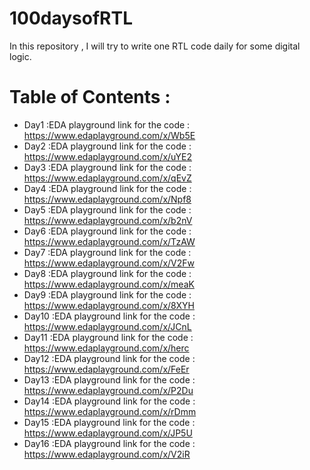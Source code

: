 # 100daysofRTL
In this repository , I will try to write one RTL code daily for some digital logic.

# Table of Contents :
- Day1 :EDA playground link for the code : https://www.edaplayground.com/x/Wb5E
- Day2 :EDA playground link for the code : https://www.edaplayground.com/x/uYE2
- Day3 :EDA playground link for the code : https://www.edaplayground.com/x/qEvZ
- Day4 :EDA playground link for the code : https://www.edaplayground.com/x/Npf8
- Day5 :EDA playground link for the code : https://www.edaplayground.com/x/b2nV
- Day6 :EDA playground link for the code : https://www.edaplayground.com/x/TzAW
- Day7 :EDA playground link for the code : https://www.edaplayground.com/x/V2Fw
- Day8 :EDA playground link for the code : https://www.edaplayground.com/x/meaK
- Day9 :EDA playground link for the code : https://www.edaplayground.com/x/8XYH
- Day10 :EDA playground link for the code : https://www.edaplayground.com/x/JCnL
- Day11 :EDA playground link for the code : https://www.edaplayground.com/x/herc
- Day12 :EDA playground link for the code : https://www.edaplayground.com/x/FeEr
- Day13 :EDA playground link for the code : https://www.edaplayground.com/x/P2Du
- Day14 :EDA playground link for the code : https://www.edaplayground.com/x/rDmm
- Day15 :EDA playground link for the code : https://www.edaplayground.com/x/JP5U
- Day16 :EDA playground link for the code : https://www.edaplayground.com/x/V2iR
